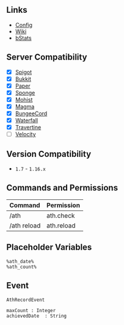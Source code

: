 ## Links
- [Config](https://github.com/weihao/ath/blob/main/src/main/resources/config.yml) 
- [Wiki](https://github.com/weihao/ath/wiki)
- [bStats](https://bstats.org/plugin/bukkit/Ath/9801)

## Server Compatibility

- [x] [Spigot](https://hub.spigotmc.org/stash/projects/SPIGOT/repos/spigot/browse)
- [x] [Bukkit](https://hub.spigotmc.org/stash/projects/SPIGOT/repos/bukkit/browse)
- [x] [Paper](https://github.com/PaperMC/Paper)
- [x] [Sponge](https://github.com/SpongePowered/Sponge)
- [x] [Mohist](https://github.com/Mohist-Community/Mohist)
- [x] [Magma](https://github.com/magmafoundation/Magma)
- [x] [BungeeCord](https://github.com/SpigotMC/BungeeCord)
- [x] [Waterfall](https://github.com/PaperMC/Waterfall)
- [x] [Travertine](https://github.com/PaperMC/Travertine)
- [ ] [Velocity](https://github.com/VelocityPowered/Velocity)

## Version Compatibility

- `1.7` - `1.16.x`

## Commands and Permissions

| Command| Permission|
| :---|:---|
|/ath| ath.check|
|/ath reload| ath.reload|

## Placeholder Variables

```
%ath_date%
%ath_count%
```

## Event
`AthRecordEvent`
```
maxCount : Integer
achievedDate  : String
```
